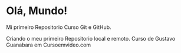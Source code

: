 # Olá, Mundo!
 Mi primeiro Repositorio Curso Git e GitHub.
 
Criando o meu primeiro Repositorio local e remoto. 
Curso de Gustavo Guanabara em Cursoemvideo.com